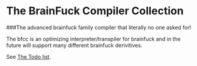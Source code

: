 # The BrainFuck Compiler Collection

###The advanced brainfuck family compiler that literally no one asked for!

The bfcc is an optimizing interpreter/transpiler for brainfuck and in the future will support many different brainfuck derivitives. 

See [The Todo list](https://github.com/Sirflankalot/bfcc/blob/master/TODO.md).